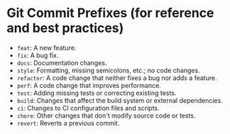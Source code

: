 # Git Commit Prefixes (for reference and best practices)
- `feat`: A new feature.
- `fix`: A bug fix.
- `docs`: Documentation changes.
- `style`: Formatting, missing semicolons, etc.; no code changes.
- `refactor`: A code change that neither fixes a bug nor adds a feature.
- `perf`: A code change that improves performance.
- `test`: Adding missing tests or correcting existing tests.
- `build`: Changes that affect the build system or external dependencies.
- `ci`: Changes to CI configuration files and scripts.
- `chore`: Other changes that don't modify source code or tests.
- `revert`: Reverts a previous commit.
